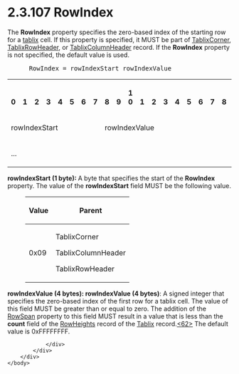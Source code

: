 <html dir="LTR" xmlns:mshelp="http://msdn.microsoft.com/mshelp" xmlns:ddue="http://ddue.schemas.microsoft.com/authoring/2003/5" xmlns:xlink="http://www.w3.org/1999/xlink" xmlns:tool="http://www.microsoft.com/tooltip">
    <head>
        <meta http-equiv="Content-Type" content="text/html; CHARSET=utf-8"></meta>
        <meta name="save" content="history"></meta>
        <title>2.3.107 RowIndex</title>
        <xml>
            <mshelp:toctitle title="2.3.107 RowIndex"></mshelp:toctitle>
            <mshelp:rltitle title="[MS-RPL]: RowIndex"></mshelp:rltitle>
            <mshelp:keyword index="A" term="86eec3c2-78f9-4b57-83a4-c98487b15202"></mshelp:keyword>
            <mshelp:attr name="DCSext.ContentType" value="open specification"></mshelp:attr>
            <mshelp:attr name="AssetID" value="86eec3c2-78f9-4b57-83a4-c98487b15202"></mshelp:attr>
            <mshelp:attr name="TopicType" value="kbRef"></mshelp:attr>
            <mshelp:attr name="DCSext.Title" value="[MS-RPL]: RowIndex" />
        </xml>
    </head>
    <body>
        <div id="header">
            <h1 class="heading">2.3.107 RowIndex</h1>
        </div>
        <div id="mainSection">
            <div id="mainBody">
                <div id="allHistory" class="saveHistory"></div>
                <div id="sectionSection0" class="section" name="collapseableSection">
                    

<p>The <b>RowIndex</b> property specifies the zero-based index
of the starting row for a <a href="75ae48f7-746b-4b41-919c-6699fa28b3ef.htm#gt_f9f5d4be-2a9e-4556-90f6-d4ed1678f0b4">tablix</a>
cell. If this property is specified, it MUST be part of <a href="20e3b37d-978d-467f-b068-d7a2746e37da.htm">TablixCorner</a>, <a href="0d5c4157-00d0-4268-854f-f274a9d102fb.htm">TablixRowHeader</a>, or <a href="968a6852-ede1-4bf1-8006-1dab2aea178b.htm">TablixColumnHeader</a> record.
If the <b>RowIndex</b> property is not specified, the default value is used.</p>

<dl>
<dd>
<div><pre> RowIndex = rowIndexStart rowIndexValue
</pre></div>
</dd></dl>

<table>
 <tr>
  <th><p><br>0</p></th>
  <th><p><br>1</p></th>
  <th><p><br>2</p></th>
  <th><p><br>3</p></th>
  <th><p><br>4</p></th>
  <th><p><br>5</p></th>
  <th><p><br>6</p></th>
  <th><p><br>7</p></th>
  <th><p><br>8</p></th>
  <th><p><br>9</p></th>
  <th><p>1<br>0</p></th>
  <th><p><br>1</p></th>
  <th><p><br>2</p></th>
  <th><p><br>3</p></th>
  <th><p><br>4</p></th>
  <th><p><br>5</p></th>
  <th><p><br>6</p></th>
  <th><p><br>7</p></th>
  <th><p><br>8</p></th>
  <th><p><br>9</p></th>
  <th><p>2<br>0</p></th>
  <th><p><br>1</p></th>
  <th><p><br>2</p></th>
  <th><p><br>3</p></th>
  <th><p><br>4</p></th>
  <th><p><br>5</p></th>
  <th><p><br>6</p></th>
  <th><p><br>7</p></th>
  <th><p><br>8</p></th>
  <th><p><br>9</p></th>
  <th><p>3<br>0</p></th>
  <th><p><br>1</p></th>
 </tr>
 <tr>
  <td colspan="8">
  <p>rowIndexStart</p>
  </td>
  <td colspan="24">
  <p>rowIndexValue</p>
  </td>
 </tr>
 <tr>
  <td colspan="8">
  <p>...</p>
  </td>
  
 </tr>
</table>

<p><b>rowIndexStart (1 byte): </b>A byte that specifies
the start of the <b>RowIndex</b> property. The value of the <b>rowIndexStart</b>
field MUST be the following value.</p>

<dl>
<dd>
<table>
 <thead>
  <tr>
   <th>
   <p>Value</p>
   </th>
   <th>
   <p>Parent</p>
   </th>
  </tr>
 </thead>
 <tr>
  <td>
  <p>0x09</p>
  </td>
  <td>
  <p>TablixCorner</p>
  <p>TablixColumnHeader</p>
  <p>TablixRowHeader</p>
  </td>
 </tr>
</table>
</dd></dl>

<p><b>rowIndexValue (4 bytes): rowIndexValue (4 bytes)</b>:
A signed integer that specifies the zero-based index of the first row for a
tablix cell. The value of this field MUST be greater than or equal to zero. The
addition of the <a href="c08406c7-cca5-4a3f-8b43-45a19ee5b96e.htm">RowSpan</a>
property to this field MUST result in a value that is less than the <b>count</b>
field of the <a href="30094fd5-d96c-49ab-9a5b-7a7694ccfcd0.htm">RowHeights</a>
record of the <a href="f8ea94d9-d2b6-4d7f-8dc4-59faa3a98b93.htm">Tablix</a>
record.<a id="Appendix_A_Target_62"></a><a href="1d022514-2a2f-41df-b2f8-36f19e474fa5.htm#Appendix_A_62" aria-label="Product behavior note 62">&lt;62&gt;</a> The default value is
0xFFFFFFFF.</p>


                </div>
            </div>
        </div>
    </body>
</html>